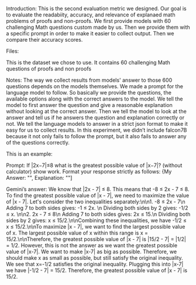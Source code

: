 Introduction:
This is the second evaluation metric we designed. Our goal is to evaluate the readabiity, accuracy, and relevance of explanaed math problems of proofs and non-proofs. We first provide models with 60 challenging Math questions custom made by us. Then we provide them with a specific prompt in order to make it easier to collect output. Then we compare their accuracy scores.

Files:


This is the dataset we chose to use. It contains 60 challenging Math questions of proofs and non proofs



Notes:
The way we collect results from models' answer to those 600 questions depends on the models themselves. We made a prompt for the language model to follow. So basically we provide the questions, the available options along with the correct answers to the model. We tell the model to first answer the question and give a reasonable explanation without looking at the correct answer. Then we tell the model to look at the answer and tell us if he answers the question and explanation correctly or not. We tell the language models to answer in a strict json format to make it easy for us to collect results. In this experiment, we didn’t include falcon7B because it not only fails to follow the prompt, but it also fails to answer any of the questions correctly.

This is an example:

Prompt:
If |2x−7|≤8 what is the greatest possible value of |x−7|? (without calculator) show work. Format your response strictly as follows: {My Answer: "<answer>", Explanation: "<explanation>"]

Gemini’s answer:
We know that |2x - 7| ≤ 8. This means that -8 ≤ 2x - 7 ≤ 8.  To find the greatest possible value of |x - 7|, we need to maximize the value of |x - 7|. Let's consider the two inequalities separately:\n\n1. -8 ≤ 2x - 7\n   Adding 7 to both sides gives: -1 ≤ 2x. \n   Dividing both sides by 2 gives: -1/2 ≤ x. \n\n2. 2x - 7 ≤ 8\n   Adding 7 to both sides gives: 2x ≤ 15.\n   Dividing both sides by 2 gives: x ≤ 15/2.\n\nCombining these inequalities, we have -1/2 ≤ x ≤ 15/2.\n\nTo maximize |x - 7|, we want to find the largest possible value of x. The largest possible value of x within this range is x = 15/2.\n\nTherefore, the greatest possible value of |x - 7| is |15/2 - 7| = |1/2| = 1/2. However, this is not the answer as we want the greatest possible value of |x-7|.  We want to make |x-7| as big as possible.  Therefore, we should make x as small as possible, but still satisfy the original inequality.  We see that x=-1/2 satisfies the original inequality.  Plugging this into |x-7| we have |-1/2 - 7| = 15/2.  Therefore, the greatest possible value of |x - 7| is 15/2.
